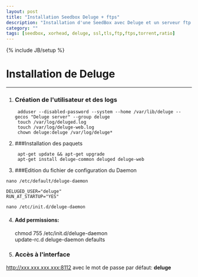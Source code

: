 ```yaml
---
layout: post
title: "Installation Seedbox Deluge + ftps"
description: "Installation d'une SeedBox avec Deluge et un serveur ftp avec ssl/tls"
category: ""
tags: [seedbox, xorhead, deluge, ssl,tls,ftp,ftps,torrent,ratio]
---
```

{% include JB/setup %}

# Installation de Deluge  

----------  

1. ### Création de l'utilisateur et des logs  
        
        adduser --disabled-password --system --home /var/lib/deluge --gecos "Deluge server" --group deluge  
        touch /var/log/deluged.log  
        touch /var/log/deluge-web.log  
        chown deluge:deluge /var/log/deluge*  
    
2. ###Installation des paquets  
    
        apt-get update && apt-get upgrade  
        apt-get install deluge-common deluged deluge-web  

3. ###Edition du fichier de configuration du Daemon  

`nano /etc/default/deluge-daemon`  
    
    DELUGED_USER="deluge"  
    RUN_AT_STARTUP="YES"  
    
`nano /etc/init.d/deluge-daemon`


4. #### Add permissions:
    chmod 755 /etc/init.d/deluge-daemon  
    update-rc.d deluge-daemon defaults  

5. ### Accès à l'interface  
http://xxx.xxx.xxx.xxx:8112 avec le mot de passe par défaut: **deluge**  

